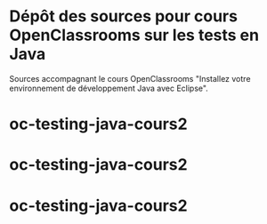 # Dépôt des sources pour cours OpenClassrooms sur les tests en Java

Sources accompagnant le cours OpenClassrooms "Installez votre environnement de développement Java avec Eclipse".
# oc-testing-java-cours2
# oc-testing-java-cours2
# oc-testing-java-cours2
